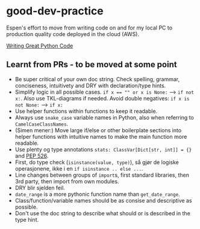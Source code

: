 # good-dev-practice
Espen's effort to move from writing code on and for my local PC to production quality code deployed in the cloud (AWS).

[Writing Great Python Code](https://docs.python-guide.org/#writing-great-python-code)  

## Learnt from PRs - to be moved at some point
- Be super critical of your own doc string. Check spelling, grammar, conciseness, intuitivety and DRY with declaration/type hints.
- Simplify logic in all possible cases. `if x == "" or x is None:` --> `if not x:`. Also use TKL-diagrams if needed. Avoid double negatives: `if x is not None:` --> `if x:`
- Use helper functions within functions to keep it readable.  
- Always use `snake_case` variable names in Python, also when referring to `CamelCaseClassNames`.  
- (Simen mener:) Move large if/else or other boilerplate sections into helper functions with intuitive
names to make the main function more readable.
- Use plenty og type annotations `stats: ClassVar[Dict[str, int]] = {}` and [PEP 526](https://www.python.org/dev/peps/pep-0526/).  
- First, do type check (`isinstance(value, type)`), så gjør de logiske operasjonene, ikke i en `if isinstance .. else ...`.  
- Line changes between groups of `import`s, first standard libraries, then 3rd party, then import from own modules.  
- DRY blir sjelden feil.
- `date_range` is a more pythonic function name than `get_date_range`.
- Class/function/variable names should be as consise and descriptive as possible.  
- Don't use the doc string to describe what should or is described in the type hint.


